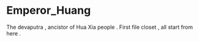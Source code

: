 # Emperor_Huang
The devaputra ,  ancistor of Hua Xia people  .
First file closet , all start from here .

